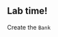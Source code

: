 <!-- .slide: data-background="url('resources/lab2.jpg')" -->
<!-- .slide: class="lab" -->

## Lab time!

Create the `Bank`

